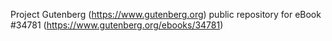 Project Gutenberg (https://www.gutenberg.org) public repository for eBook #34781 (https://www.gutenberg.org/ebooks/34781)
